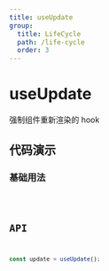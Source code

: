 ```yaml
---
title: useUpdate
group:
  title: LifeCycle
  path: /life-cycle
  order: 3
---
```


# useUpdate

强制组件重新渲染的 hook

## 代码演示

### 基础用法

<code src="./demo/demo1.tsx" />

## API

```javascript
const update = useUpdate();
```
